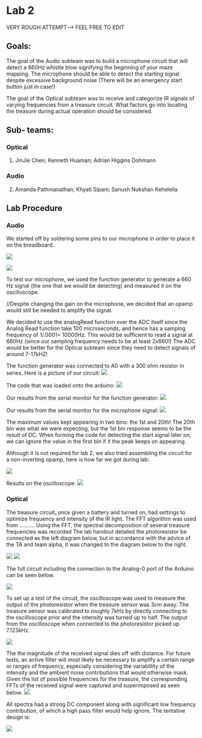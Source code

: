 # Lab 2
VERY ROUGH ATTEMPT--> FEEL FREE TO EDIT
## Goals:
The goal of the Audio subteam was to build a microphone circuit that will detect a 660Hz whistle blow signifying the beginning of your maze mapping. The microphone should be able to detect the starting signal despite excessive background noise (There will be an emergency start button just in case!)

The goal of the Optical subteam was to receive and categorize IR signals of varying frequencies from a treasure circuit. What factors go into locating the treasure during actual operation should be considered.

## Sub- teams:
### Optical 
1. JinJie Chen; Kenneth Huaman; Adrian Higgins Dohmann
### Audio
2. Amanda Pathmanathan; Khyati Sipani; Sanush Nukshan Kehelella

## Lab Procedure

### Audio
We started off by soldering some pins to our microphone in order to place it on the breadboard. 

![](./image/lab2/IMG_1652.JPG)       

![](./image/lab2/IMG_6890.JPG)

To test our microphone, we used the function generator to generate a 660 Hz signal (the one that we would be detecting) and measured it on the oscilloscope.

//Despite changing the gain on the microphone, we decided that an opamp would still be needed to amplify the signal. 

We decided to use the analogRead function over the ADC itself since the Analog Read function take 100 microseconds, and hence has a samping frequency of 1/.0001= 10000Hz. This would be sufficient to read a signal at 660Hz (since our sampling frequency needs to be at least 2x660!)
The ADC would be better for the Optical subteam since they need to detect signals of around 7-17kHZ!

The function generator was connected to A0 with a 300 ohm resistor in series. Here is a picture of our circuit:
![](./image/lab2/IMG_5680.JPG)

The code that was loaded onto the arduino:
![](./image/lab2/image-7.png)

Our results from the serial monitor for the function generator: 
![](./image/lab2/microphone.png)

Our results from the serial monitor for the microphone signal: 
![](./image/lab2/image-8.jpg)

The maximum values kept appearing in two bins: the 1st and 20th! The 20th bin was what we were expecting, but the 1st bin response seems to be the result of DC. When forming the code for detecting the start signal later on, we can ignore the value in the first bin if it the peak keeps on appearing.

Although it is not required for lab 2, we also tried assembling the circuit for a non-inverting opamp, here is how far we got during lab:

![](./image/lab2/IMG_0959.JPG)

Results on the oscilloscope:
![](./image/lab2/IMG_9755.JPG)


### Optical
The treasure circuit, once given a battery and turned on, had settings to optimize frequency and intensity of the IR light.
The FFT algorithm was used from ..........
Using the FFT, the spectral decomposition of several treasure frequencies was recorded
The lab handout detailed the photoresistor be connected as the left diagram below, but in accordance with the advice of the TA and team alpha, it was changed to the diagram below to the right.

![](./image/lab2/orig.jpg)                  ![](./image/lab2/photocircuit.png)

The full circuit including the connection to the Analog-0 port of the Arduino can be seen below.

![](./image/lab2/2_1mod.jpg)

To set up a test of the circuit, the oscilloscope was used to measure the output of the photoresistor when the treasure sensor was 3cm away. The treasure sensor was calibrated to roughly 7kHz by directly connecting to the oscilloscope prior and the intensity was turned up to half. The output from the oscilloscope when connected to the photoresistor picked up 7.123kHz.

![](./image/lab2/2_2mod.jpg)

The the magnitude of the received signal dies off with distance. For future tests, an active filter will most likely be necessary to amplify a certain range or ranges of frequency, especially considering the variablility of the intensity and the ambient noise contributions that would otherwise mask. Given the list of possible frequencies for the treasure, the corresponding FFTs of the received signal were captured and superimposed as seen below.
![](./image/lab2/treas.jpg)

All spectra had a strong DC component along with significant low frequency contribution, of which a high pass filter would help ignore. The tentative design is: 

![](./image/lab2/filter.png)
